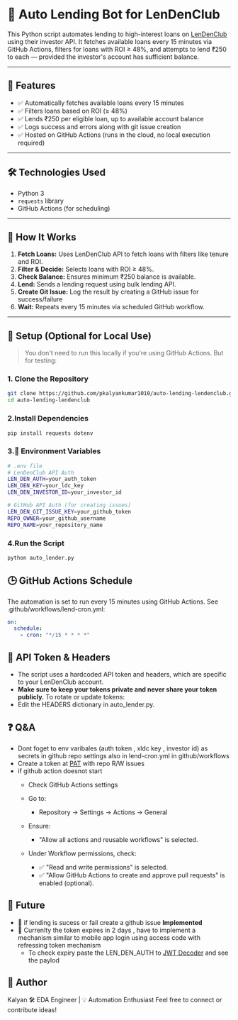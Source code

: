 # 💸 Auto Lending Bot for LenDenClub

This Python script automates lending to high-interest loans on [LenDenClub](https://www.lendenclub.com/) using their investor API. It fetches available loans every 15 minutes via GitHub Actions, filters for loans with ROI ≥ 48%, and attempts to lend ₹250 to each — provided the investor's account has sufficient balance.

---

## 📌 Features

- ✅ Automatically fetches available loans every 15 minutes
- ✅ Filters loans based on ROI (≥ 48%)
- ✅ Lends ₹250 per eligible loan, up to available account balance
- ✅ Logs success and errors along with git issue creation
- ✅ Hosted on GitHub Actions (runs in the cloud, no local execution required)

---

## 🛠️ Technologies Used

- Python 3
- `requests` library
- GitHub Actions (for scheduling)

---

## 🧠 How It Works

1. **Fetch Loans:** Uses LenDenClub API to fetch loans with filters like tenure and ROI.
2. **Filter & Decide:** Selects loans with ROI ≥ 48%.
3. **Check Balance:** Ensures minimum ₹250 balance is available.
4. **Lend:** Sends a lending request using bulk lending API.
5. **Create Git Issue:** Log the result by creating a GitHub issue for success/failure
6. **Wait:** Repeats every 15 minutes via scheduled GitHub workflow.

---

## 🚀 Setup (Optional for Local Use)

> You don't need to run this locally if you're using GitHub Actions. But for testing:

### 1. Clone the Repository
```bash
git clone https://github.com/pkalyankumar1010/auto-lending-lendenclub.git
cd auto-lending-lendenclub
```
### 2.Install Dependencies
```bash 
pip install requests dotenv
```
### 3.🔐 Environment Variables
```bash
# .env file
# LenDenClub API Auth
LEN_DEN_AUTH=your_auth_token
LEN_DEN_KEY=your_ldc_key
LEN_DEN_INVESTOR_ID=your_investor_id

# GitHub API Auth (for creating issues)
LEN_DEN_GIT_ISSUE_KEY=your_github_token
REPO_OWNER=your_github_username
REPO_NAME=your_repository_name
```
### 4.Run the Script
```bash
python auto_lender.py
```

## 🕒 GitHub Actions Schedule
The automation is set to run every 15 minutes using GitHub Actions.
See .github/workflows/lend-cron.yml:
```yml
on:
  schedule:
    - cron: "*/15 * * * *"
```

## 🔐 API Token & Headers
- The script uses a hardcoded API token and headers, which are specific to your LenDenClub account.
- **Make sure to keep your tokens private and never share your token publicly.**
To rotate or update tokens:
- Edit the HEADERS dictionary in auto_lender.py.


## ❓ Q&A
- Dont foget to env varibales (auth token , xldc key , investor id) as secrets in github repo settings also in lend-cron.yml in github/workflows
- Create a token at [PAT](https://github.com/settings/personal-access-tokens) with repo R/W issues
- if github action doesnot start
    - Check GitHub Actions settings
    - Go to:
        - Repository → Settings → Actions → General

    - Ensure:
        - "Allow all actions and reusable workflows" is selected.

    - Under Workflow permissions, check:
        - ✅ "Read and write permissions" is selected.
        - ✅ "Allow GitHub Actions to create and approve pull requests" is enabled (optional).
## 🔮 Future 
- 📅 if lending is sucess or fail create a github issue **Implemented**
- 📅 Currenlty the token expires in 2 days , have to implement a mechanism similar to mobile app login using access code with refressing token mechanism
    - To check expiry paste the LEN_DEN_AUTH to [JWT Decoder](https://jwt.io/) and see the paylod

## 👤 Author
Kalyan
🛠 EDA Engineer | 💡 Automation Enthusiast
Feel free to connect or contribute ideas!